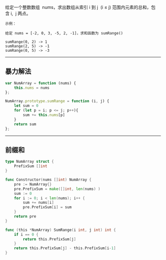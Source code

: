 给定一个整数数组  nums，求出数组从索引 i 到 j  (i ≤ j) 范围内元素的总和，包含 i,  j 两点。

```case
示例：

给定 nums = [-2, 0, 3, -5, 2, -1]，求和函数为 sumRange()

sumRange(0, 2) -> 1
sumRange(2, 5) -> -1
sumRange(0, 5) -> -3
```

---

## 暴力解法

```javascript
var NumArray = function (nums) {
    this.nums = nums
};

NumArray.prototype.sumRange = function (i, j) {
    let sum = 0
    for (let p = i; p <= j; p++){
        sum += this.nums[p]
    }
    return sum
};
```

---

## 前缀和

```go
type NumArray struct {
	PrefixSum []int
}

func Constructor(nums []int) NumArray {
	pre := NumArray{}
	pre.PrefixSum = make([]int, len(nums) )
	sum := 0
	for i := 0; i < len(nums); i++ {
		sum += nums[i]
		pre.PrefixSum[i] = sum
	}
	return pre
}

func (this *NumArray) SumRange(i int, j int) int {
	if i == 0 {
		return this.PrefixSum[j]
	}
	return this.PrefixSum[j] - this.PrefixSum[i-1]
}
```
